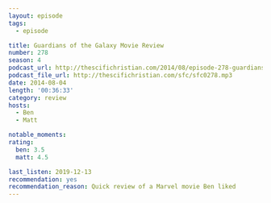 ```yaml
---
layout: episode
tags:
  - episode

title: Guardians of the Galaxy Movie Review
number: 278
season: 4
podcast_url: http://thescifichristian.com/2014/08/episode-278-guardians-of-the-galaxy-movie-review/
podcast_file_url: http://thescifichristian.com/sfc/sfc0278.mp3
date: 2014-08-04
length: '00:36:33'
category: review
hosts:
  - Ben
  - Matt

notable_moments: 
rating:
  ben: 3.5
  matt: 4.5

last_listen: 2019-12-13
recommendation: yes
recommendation_reason: Quick review of a Marvel movie Ben liked
---
```


